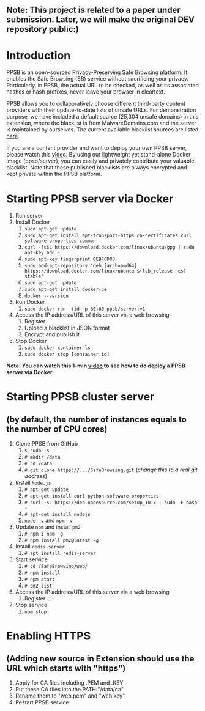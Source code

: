 ﻿
## Note: This project is related to a paper under submission. Later, we will make the original DEV repository public:)

# Introduction

PPSB is an open-sourced Privacy-Preserving Safe Browsing platform. It enables the Safe Browsing (SB) service without sacrificing your privacy. Particularly, in PPSB, the actual URL to be checked, as well as its associated hashes or hash prefixes, never leave your browser in cleartext.

PPSB allows you to collaboratively choose different third-party content providers with their update-to-date lists of unsafe URLs. For demonstration purpose, we have included a default source (25,304 unsafe domains) in this extension, where the blacklist is from MalwareDomains.com and the server is maintained by ourselves. The current available blacklist sources are listed [here](https://goo.gl/bUBhpz).

If you are a content provider and want to deploy your own PPSB server, please watch this [video](https://youtu.be/EEpZJpFhEWQ). By using our lightweight yet stand-alone Docker image (ppsb/server), you can easily and privately contribute your valuable blacklist. Note that these published blacklists are always encrypted and kept private within the PPSB platform.

# Starting PPSB server via Docker

1. Run server
2. Install Docker
   1. `sudo apt-get update`
   2. `sudo apt-get install apt-transport-https ca-certificates curl software-properties-common`
   3. `curl -fsSL https://download.docker.com/linux/ubuntu/gpg | sudo apt-key add -`
   4. `sudo apt-key fingerprint 0EBFCD88`
   5. `sudo add-apt-repository "deb [arch=amd64] https://download.docker.com/linux/ubuntu $(lsb_release -cs) stable"`
   6. `sudo apt-get update`
   7. `sudo apt-get install docker-ce`
   8. `docker --version`
3. Run Docker
   1. `sudo docker run -tid -p 80:80 ppsb/server:v1`
4. Access the IP address/URL of this server via a web browsing
   1. Register
   2. Upload a blacklist in JSON format
   3. Encrypt and publish it
5. Stop Docker
   1. `sudo docker container ls`
   2. `sudo docker stop [container id]`

**Note: You can watch this 1-min [video](https://youtu.be/EEpZJpFhEWQ) to see how to do deploy a PPSB server via Docker.**

 
# Starting PPSB cluster server 

## (by default, the number of instances equals to the number of CPU cores)

1. Clone PPSB from GitHub
   1. `$ sudo -s`
   2. `# mkdir /data`
   3. `# cd /data`
   4. `# git clone https://.../SafeBrowsing.git` (*change this to a real git address*)
2. Install `Node.js`
   1. `# apt-get update`
   2. `# apt-get install curl python-software-properties`
   3. `# curl -sL https://deb.nodesource.com/setup_10.x | sudo -E bash -`
   4. `# apt-get install nodejs`
   5. `node -v` and `npm -v`
3. Update `npm` and install `pm2`
   1. `# npm i npm -g`
   2. `# npm install pm2@latest -g`
4. Install `redis-server`
   1. `# apt install redis-server`
5. Start service
   1. `# cd /SafeBrowsing/web/`
   2. `# npm install`
   3. `# npm start`
   4. `# pm2 list`
5. Access the IP address/URL of this server via a web browsing
   1. Register ...
6. Stop service
   1. `npm stop`

# Enabling HTTPS

## (Adding new source in Extension should use the URL which starts with "https")

1. Apply for CA files including .PEM and .KEY
2. Put these CA files into the PATH:"/data/ca"
3. Rename them to "web.pem" and "web.key"
4. Restart PPSB service

